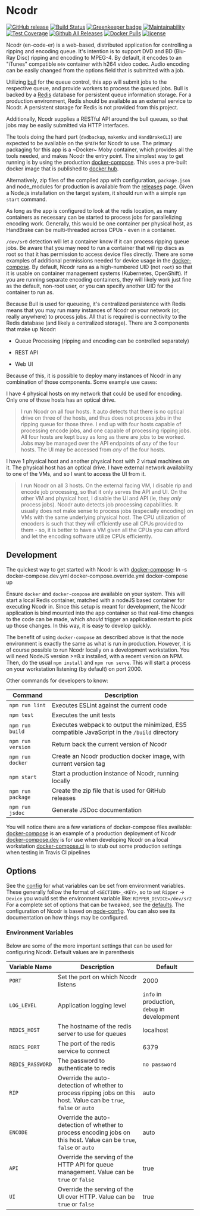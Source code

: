 # Ncodr

[![GitHub release](https://img.shields.io/github/tag/aztechian/ncodr.svg)](https://github.com/aztechian/ncodr/releases)
[![Build Status](https://travis-ci.org/aztechian/ncodr.svg?branch=master)](https://travis-ci.org/aztechian/ncodr)
[![Greenkeeper badge](https://badges.greenkeeper.io/aztechian/ncodr.svg)](https://greenkeeper.io/)
[![Maintainability](https://api.codeclimate.com/v1/badges/aa1620124c35e6771c44/maintainability)](https://codeclimate.com/github/aztechian/ncodr/maintainability)
[![Test Coverage](https://api.codeclimate.com/v1/badges/aa1620124c35e6771c44/test_coverage)](https://codeclimate.com/github/aztechian/ncodr/test_coverage)
[![Github All Releases](https://img.shields.io/github/downloads/aztechian/ncodr/releases/total.svg)](https://github.com/aztechian/ncodr/releases)
[![Docker Pulls](https://img.shields.io/docker/pulls/aztechian/ncodr.svg)](https://hub.docker.com/r/aztechian/ncodr/)
[![license](https://img.shields.io/github/license/aztechian/ncodr.svg)](https://github.com/aztechian/ncodr/blob/master/LICENSE)

Ncodr (en-code-er) is a web-based, distributed application for controlling a ripping and encoding queue.
It's intention is to support DVD and BD (Blu-Ray Disc) ripping and encoding to MPEG-4. By default, it encodes to an "iTunes"
compatible `m4v` container with h264 video codec. Audio encoding can be easily changed from the options field that is submitted with a job.

Utilizing [bull](https://github.com/OptimalBits/bull) for the queue control, this
app will submit jobs to the respective queue, and provide workers to process the
queued jobs. Bull is backed by a [Redis](https://redis.io) database for persistent queue information storage.
For a production environment, Redis should be available as an external service to Ncodr. A persistent storage for Redis is not
provided from this project.

Additionally, Ncodr supplies a RESTful API around the bull queues, so that jobs may be easily submitted via HTTP interfaces.

The tools doing the hard part (`dvdbackup`, `makemkv` and `HandBrakeCLI`) are expected to be available on the `$PATH` for Ncodr to use.
The primary packaging for this app is a ~Docker~ Moby container, which provides all the tools needed, and makes Ncodr the entry point. The
simplest way to get running is by using the production [docker-compose](docker-compose.yml). This uses a pre-built docker image that is published
to [docker hub](https://hub.docker.com/r/aztechian/ncodr).

Alternatively, zip files of the compiled app with configuration, `package.json` and node_modules for production is available
from the [releases](https://github.com/aztechian/ncodr/releases) page. Given a Node.js installation on the target system, it should run
with a simple `npm start` command.

As long as the app is configured to look at the redis location, as many containers as necessary can
be started to process jobs for parallelizing encoding work. Generally, this would be
one container per physical host, as HandBrake can be multi-threaded across CPUs - even
in a container.

`/dev/sr0` detection will let a container know if it can process ripping queue jobs. Be aware that you may need to run
a container that will rip discs as root so that it has permission to access device files directly. There are some examples
of additional permissions needed for device usage in the [docker-compose](docker-compose.yml).
By default, Ncodr runs as a high-numbered UID (not `root`) so that it is usable on container management systems (Kubernetes, OpenShift).
If you are running separate encoding containers, they will likely work just fine as the default, non-root user, or you can specify another
UID for the container to run as.

Because Bull is used for queueing, it's centralized persistence with Redis means that you may run many instances of Ncodr
on your network (or, really anywhere) to process jobs. All that is required is connectivity to the Redis database
(and likely a centralized storage). There are 3 components that make up Ncodr:

* Queue Processing (ripping and encoding can be controlled separately)

* REST API

* Web UI

Because of this, it is possible to deploy many instances of Ncodr in any combination of those components. Some example use cases:

I have 4 physical hosts on my network that could be used for encoding. Only one of those hosts has an optical drive.
> I run Ncodr on all four hosts. It auto detects that there is no optical drive on three of the hosts, and thus does not process jobs in the ripping queue for those three. I end up with four hosts capable of processing encode jobs, and one capable of processing ripping jobs. All four hosts are kept busy as long as there are jobs to be worked. Jobs may be managed over the API endpoints of _any_ of the four hosts. The UI may be accessed from _any_ of the four hosts.

I have 1 physical host and another physical host with 2 virtual machines on it. The physical host has an optical drive. I have external network availability to one of the VMs, and so I want to access the UI from it.
> I run Ncodr on all 3 hosts. On the external facing VM, I disable rip and encode job processing, so that it only serves the API and UI. On the other VM and physical host, I disable the UI and API (ie, they _only_ process jobs). Ncodr auto detects job processing capabilities. It usually does not make sense to process jobs (especially encoding) on VMs with the same underlying physical host. The CPU utilization of encoders is such that they will efficiently use all CPUs provided to them - so, it is better to have a VM given all the CPUs you can afford and let the encoding software utilize CPUs efficiently.

## Development

The quickest way to get started with Ncodr is with [docker-compose](docker-compose.yml):
    ln -s docker-compose.dev.yml docker-compose.override.yml
    docker-compose up

Ensure `docker` and `docker-compose` are available on your system. This will start a local Redis container, matched with a nodeJS based
container for executing Ncodr in. Since this setup is meant for development, the Ncodr application is bind mounted into the app container
so that real-time changes to the code can be made, which _should_ trigger an application restart to pick up those changes. In this way, it
is easy to develop quickly.

The benefit of using `docker-compose` as described above is that the node environment is exactly the same as what is run in production. However,
it is of course possible to run Ncodr locally on a development workstation. You will need NodeJS version >=8.x installed, with a recent version on
NPM. Then, do the usual `npm install` and `npm run serve`. This will start a process on your workstation listening (by default) on port 2000.

Other commands for developers to know:

| Command | Description |
|---------|-------------|
|`npm run lint`| Executes ESLint against the current code |
|`npm test` | Executes the unit tests |
|`npm run build`|Executes webpack to output the minimized, ES5 compatible JavaScript in the `/build` directory |
|`npm run version` | Return back the current version of Ncodr |
|`npm run docker` | Create an Ncodr production docker image, with current version tag |
|`npm start` | Start a production instance of Ncodr, running locally |
|`npm run package` | Create the zip file that is used for GitHub releases |
|`npm run jsdoc` | Generate JSDoc documentation |

You will notice there are a few variations of docker-compose files available:
[docker-compose](docker-compose.yml) is an example of a production deployment of Ncodr
[docker-compose.dev](docker-compose.dev.yml) is for use when developing Ncodr on a local workstation
[docker-compose.ci](docker-compose.ci.yml) is to stub out some production settings when testing in Travis CI pipelines

## Options

See the [config](config/custom-environment-variables.yml) for what variables can be set from environment variables. These generally follow
the format of `<SECTION>_<KEY>`, so to set `Ripper` -> `Device` you would set the environment variable like: `RIPPER_DEVICE=/dev/sr2`
For a complete set of options that can be tweaked, see the [defaults](config/default.yml).
The configuration of Ncodr is based on [node-config](https://github.com/lorenwest/node-config). You can also see its documentation on how things may be configured.

### Environment Variables

Below are some of the more important settings that can be used for configuring Ncodr.
Default values are in parenthesis

|Variable Name| Description | Default |
|-------------|-------------|---------|
|`PORT`| Set the port on which Ncodr listens| 2000|
|`LOG_LEVEL`| Application logging level | `info` in production, `debug` in development|
|`REDIS_HOST`| The hostname of the redis server to use for queues | localhost|
|`REDIS_PORT`| The port of the redis service to connect | 6379|
|`REDIS_PASSWORD`| The password to authenticate to redis | `no password`|
|`RIP`| Override the auto-detection of whether to process ripping jobs on this host. Value can be `true`, `false` or `auto` | auto|
|`ENCODE`| Override the auto-detection of whether to process encoding jobs on this host. Value can be `true`, `false` or `auto`| auto|
|`API`| Override the serving of the HTTP API for queue management. Value can be `true` or `false`| true|
|`UI`| Override the serving of the UI over HTTP. Value can be `true` or `false`| true|
